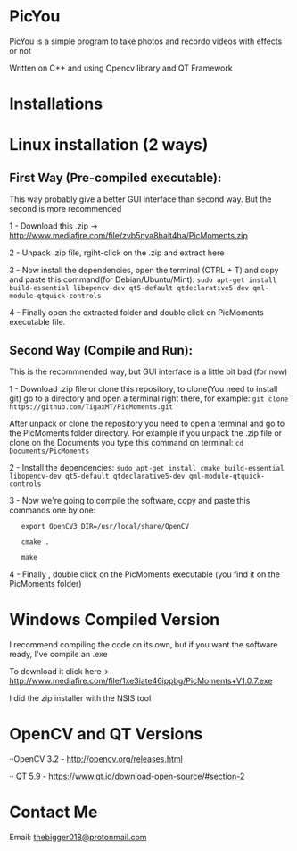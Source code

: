 # PicYou
PicYou is a simple program to take photos and recordo videos with effects or not
 
Written on C++ and using Opencv library and QT Framework

# Installations

# Linux installation (2 ways)

## First Way (Pre-compiled executable): 
This way probably give a better GUI interface than second way. But the second is more recommended

1 - Download this .zip -> http://www.mediafire.com/file/zvb5nya8bait4ha/PicMoments.zip

2 - Unpack .zip file, rgiht-click on the .zip and extract here

3 - Now install the dependencies, open the terminal (CTRL + T) and copy and paste this command(for Debian/Ubuntu/Mint):
   `sudo apt-get install build-essential libopencv-dev qt5-default qtdeclarative5-dev qml-module-qtquick-controls`

4 - Finally open the extracted folder and double click on PicMoments executable file.

## Second Way (Compile and Run):
This is the recommnended way, but GUI interface is a little bit bad (for now)

1 - Download .zip file or clone this repository, to clone(You need to install git) go to a directory and open a terminal         right there, for example:
   `git clone https://github.com/TigaxMT/PicMoments.git`
    
   After unpack or clone the repository you need to open a terminal and go to the PicMoments folder directory.
   For example if you unpack the .zip file or clone on the Documents you type this command on terminal:
   `cd Documents/PicMoments`

2 - Install the dependencies: `sudo apt-get install cmake build-essential libopencv-dev qt5-default qtdeclarative5-dev qml-module-qtquick-controls`

3 - Now we're going to compile the software, copy and paste this commands one by one:
```
   export OpenCV3_DIR=/usr/local/share/OpenCV
   
   cmake .
   
   make
```

4 - Finally , double click on the PicMoments executable (you find it on the PicMoments folder)  

# Windows Compiled Version

I recommend compiling the code on its own, but if you want the software ready, I've compile an .exe 

To download it click here-> http://www.mediafire.com/file/1xe3iate46ippbg/PicMoments+V1.0.7.exe

I did the zip installer with the NSIS tool

# OpenCV and QT Versions

··OpenCV 3.2 - http://opencv.org/releases.html

·· QT 5.9 - https://www.qt.io/download-open-source/#section-2

# Contact Me

Email: thebigger018@protonmail.com
